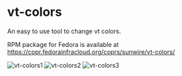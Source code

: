 # vt-colors
An easy to use tool to change vt colors.

RPM package for Fedora is available at https://copr.fedorainfracloud.org/coprs/sunwire/vt-colors/

![vt-colors1](https://user-images.githubusercontent.com/50745572/194760002-4d279495-f846-473e-9bd4-58c88073674f.png)
![vt-colors2](https://user-images.githubusercontent.com/50745572/194760004-ffeb4e6d-3693-4edf-a42a-0947d72cbc24.png)
![vt-colors3](https://user-images.githubusercontent.com/50745572/194760006-108486e9-39bd-408f-a421-b6d3c33a1801.png)
